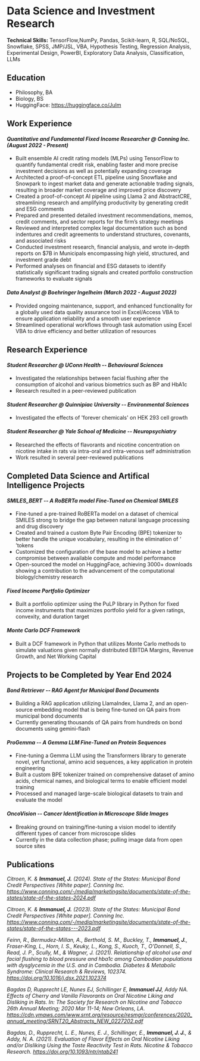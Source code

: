 # Data Science and Investment Research
**Technical Skills:** TensorFlow,NumPy, Pandas, Scikit-learn, R, SQL/NoSQL, Snowflake, SPSS, JMP/JSL, VBA, Hypothesis Testing, Regression Analysis, Experimental Design, PowerBI, Exploratory Data Analysis, Classification, LLMs

## Education
- Philosophy, BA
- Biology, BS
- HuggingFace: https://huggingface.co/JuIm

## Work Experience
#### ***Quantitative and Fundamental Fixed Income Researcher @ Conning Inc. (August 2022 - Present)***

- Built ensemble AI credit rating models (MLPs) using TensorFlow to quantify fundamental credit risk, enabling faster and more precise investment decisions as well as potentially expanding coverage
- Architected a proof-of-concept ETL pipeline using Snowflake and Snowpark to ingest market data and generate actionable trading signals, resulting in broader market coverage and improved price discovery
- Created a proof-of-concept AI pipeline using Llama 2 and AbstractCRE, streamlining research and amplifying productivity by generating credit and ESG comments
- Prepared and presented detailed investment recommendations, memos, credit comments, and sector reports for the firm’s strategy meetings
- Reviewed and interpreted complex legal documentation such as bond indentures and credit agreements to understand structures, covenants, and associated risks
- Conducted investment research, financial analysis, and wrote in-depth reports on $7B in Municipals encompassing high yield, structured, and investment grade debt
- Performed analyses on financial and ESG datasets to identify statistically significant trading signals and created portfolio construction frameworks to evaluate signals

#### ***Data Analyst @ Boehringer Ingelheim (March 2022 - August 2022)***

- Provided ongoing maintenance, support, and enhanced functionality for a globally used data quality assurance tool in Excel/Access VBA to ensure application reliability and a smooth user experience
- Streamlined operational workflows through task automation using Excel VBA to drive efficiency and better utilization of resources

## Research Experience
#### ***Student Researcher @ UConn Health -- Behavioural Sciences***

- Investigated the relationships between facial flushing after the consumption of alcohol and various biometrics such as BP and HbA1c
- Research resulted in a peer-reviewed publication

#### ***Student Researcher @ Quinnipiac University -- Environmental Sciences***

- Investigated the effects of 'forever chemicals' on HEK 293 cell growth

#### ***Student Researcher @ Yale School of Medicine -- Neuropsychiatry***

- Researched the effects of flavorants and nicotine concentration on nicotine intake in rats via intra-oral and intra-venous self administration
- Work resulted in several peer-reviewed publications

## Completed Data Science and Artifical Intelligence Projects
#### ***SMILES_BERT -- A RoBERTa model Fine-Tuned on Chemical SMILES***
- Fine-tuned a pre-trained RoBERTa model on a dataset of chemical SMILES strong to bridge the gap between natural language processing and drug discovery
- Created and trained a custom Byte Pair Encoding (BPE) tokenizer to better handle the unique vocabulary, resulting in the elimination of ‘<unk> ’tokens
- Customized the configuration of the base model to achieve a better compromise between available compute and model performance
- Open-sourced the model on HuggingFace, achieving 3000+ downloads showing a contribution to the advancement of the computational biology/chemistry research

#### ***Fixed Income Portfolio Optimizer***
- Built a portfolio optimizer using the PuLP library in Python for fixed income instruments that maximizes portfolio yield for a given ratings, convexity, and duration target

#### ***Monte Carlo DCF Framework***
- Built a DCF framework in Python that utilizes Monte Carlo methods to simulate valuations given normally distributed EBITDA Margins, Revenue Growth, and Net Working Capital

## Projects to be Completed by Year End 2024
#### ***Bond Retriever -- RAG Agent for Municipal Bond Documents***
- Building a RAG application utilizing LlamaIndex, Llama 2, and an open-source embedding model that is being fine-tuned on QA pairs from municipal bond documents
- Currently generating thousands of QA pairs from hundreds on bond documents using gemini-flash

#### ***ProGemma -- A Gemma LLM Fine-Tuned on Protein Sequences***
- Fine-tuning a Gemma LLM using the Transformers library to generate novel, yet functional, amino acid sequences, a key application in protein engineering
- Built a custom BPE tokenizer trained on comprehensive dataset of amino acids, chemical names, and biological terms to enable efficient model training
- Processed and managed large-scale biological datasets to train and evaluate the model

#### ***OncoVision -- Cancer Identification in Microscope Slide Images***
- Breaking ground on training/fine-tuning a vision model to identify different types of cancer from microscope slides
- Currently in the data collection phase; pulling image data from open source sites

## Publications
*Citroen, K. & **Immanuel, J.** (2024). State of the States: Municipal Bond Credit Perspectives [White paper]. Conning Inc. 
https://www.conning.com/-/media/marketingsite/documents/state-of-the-states/state-of-the-states-2024.pdf*

*Citroen, K. & **Immanuel, J.** (2023). State of the States: Municipal Bond Credit Perspectives [White paper]. Conning Inc. https://www.conning.com/-/media/marketingsite/documents/state-of-the-states/state-of-the-states---2023.pdf*

*Feinn, R., Bermudez-Millan, A., Berthold, S. M., Buckley, T., **Immanuel, J.**, Fraser-King, L., Horn, I. S., Keuky, L., Kong, S., Kuoch, T., O'Donnell, S., Read, J. P., Scully, M., & Wagner, J. (2021). Relationship of alcohol use and facial flushing to blood pressure and hba1c among Cambodian populations with dysglycemia in the U.S. and in Cambodia. Diabetes & Metabolic Syndrome: Clinical Research & Reviews, 102374. https://doi.org/10.1016/j.dsx.2021.102374*

*Bagdas D, Rupprecht LE, Nunes EJ, Schillinger E, **Immanuel JJ**, Addy NA. Effects of Cherry and Vanilla Flavorants on Oral Nicotine Liking and Disliking in Rats. In: The Society for Research on Nicotine and Tobacco 26th Annual Meeting; 2020 Mar 11-14; New Orleans, LA. https://cdn.ymaws.com/www.srnt.org/resource/resmgr/conferences/2020_annual_meeting/SRNT20_Abstracts_NEW_0227202.pdf*

*Bagdas, D., Rupprecht, L. E., Nunes, E. J., Schillinger, E., **Immanuel, J. J.**, & Addy, N. A. (2021). Evaluation of Flavor Effects on Oral Nicotine Liking and/or Disliking Using the Taste Reactivity Test in Rats. Nicotine & Tobacco Research. https://doi.org/10.1093/ntr/ntab241*




